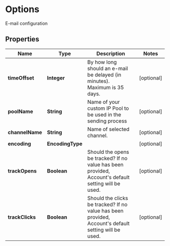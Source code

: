 

# Options

E-mail configuration

## Properties

| Name | Type | Description | Notes |
|------------ | ------------- | ------------- | -------------|
|**timeOffset** | **Integer** | By how long should an e-mail be delayed (in minutes). Maximum is 35 days. |  [optional] |
|**poolName** | **String** | Name of your custom IP Pool to be used in the sending process |  [optional] |
|**channelName** | **String** | Name of selected channel. |  [optional] |
|**encoding** | **EncodingType** |  |  [optional] |
|**trackOpens** | **Boolean** | Should the opens be tracked? If no value has been provided, Account&#39;s default setting will be used. |  [optional] |
|**trackClicks** | **Boolean** | Should the clicks be tracked? If no value has been provided, Account&#39;s default setting will be used. |  [optional] |



